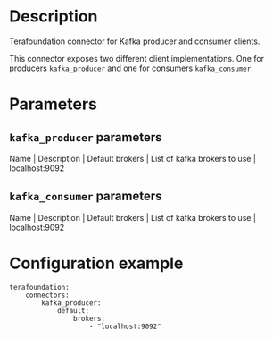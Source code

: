 # Description

Terafoundation connector for Kafka producer and consumer clients.

This connector exposes two different client implementations. One for producers `kafka_producer` and one for consumers `kafka_consumer`. 

# Parameters

## `kafka_producer` parameters

Name | Description | Default
brokers | List of kafka brokers to use | localhost:9092

## `kafka_consumer` parameters

Name | Description | Default
brokers | List of kafka brokers to use | localhost:9092

# Configuration example

```
terafoundation:
    connectors:
        kafka_producer:
            default:
                brokers:
                    - "localhost:9092"

```
